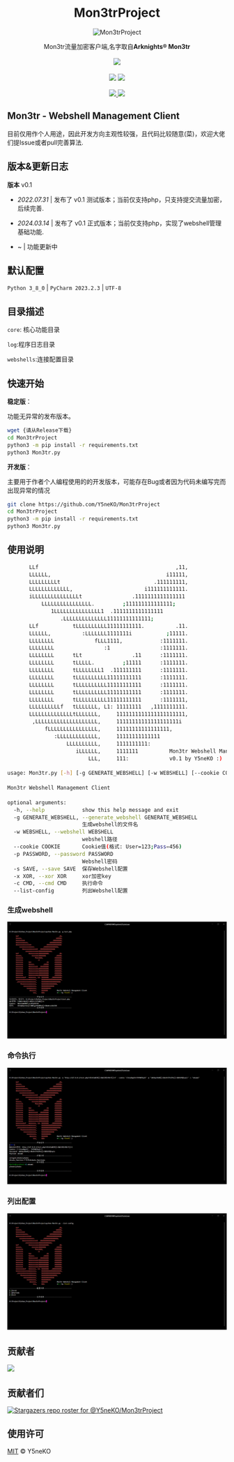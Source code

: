 <h1 align="center">Mon3trProject</h1>
<center><img src="https://socialify.git.ci/Y5neKO/Mon3trProject/image?description=1&forks=1&issues=1&language=1&logo=https%3A%2F%2Fprts.wiki%2Fimages%2F6%2F68%2F%25E5%25A4%25B4%25E5%2583%258F_%25E5%258F%25AC%25E5%2594%25A4%25E7%2589%25A9_Mon3tr.png&name=1&owner=1&pulls=1&stargazers=1&theme=Light" alt="Mon3trProject" /></center>
<p align="center">
  Mon3tr流量加密客户端,名字取自<b>Arknights® Mon3tr</b>
  <br><br>
  <img src="https://prts.wiki/images/6/68/%E5%A4%B4%E5%83%8F_%E5%8F%AC%E5%94%A4%E7%89%A9_Mon3tr.png"/>
  <br><br>
  <a href='https://blog.ysneko.com'><img src="https://img.shields.io/static/v1?label=Powered%20by&message=Y5neKO&color=green"></a>
  <a href='https://www.python.org'><img src="https://img.shields.io/static/v1?label=Python&message=3.0&color=yellow"></a>
  <br><br>
  <a href="#">
    <img src="https://img.shields.io/badge/Supported%20by-Alipay🈲%20%E2%86%92-gray.svg?colorA=655BE1&colorB=4F44D6&style=for-the-badge"/>
  </a>
  <a href="#">
    <img src="https://img.shields.io/badge/Supported%20by-WechatPay🈲%20%E2%86%92-gray.svg?colorA=61c265&colorB=4CAF50&style=for-the-badge"/>
  </a>
</p>


## Mon3tr - Webshell Management Client

目前仅用作个人用途，因此开发方向主观性较强，且代码比较随意(菜)，欢迎大佬们提Issue或者pull完善算法.


## 版本&更新日志
**版本** v0.1

- *2022.07.31* | 发布了 v0.1 测试版本；当前仅支持php，只支持提交流量加密，后续完善.

- *2024.03.14* | 发布了 v0.1 正式版本；当前仅支持php，实现了webshell管理基础功能.

- ~ | 功能更新中

## 默认配置

`Python 3_8_0`  |  `PyCharm 2023.2.3`  |  `UTF-8`

## 目录描述

`core`: 核心功能目录

`log`:程序日志目录

`webshells`:连接配置目录

## 快速开始

**稳定版**：

功能无异常的发布版本。

```sh
wget {请从Release下载}
cd Mon3trProject
python3 -m pip install -r requirements.txt
python3 Mon3tr.py
```

**开发版**：

主要用于作者个人编程使用的的开发版本，可能存在Bug或者因为代码未编写完而出现异常的情况

```sh
git clone https://github.com/Y5neKO/Mon3trProject
cd Mon3trProject
python3 -m pip install -r requirements.txt
python3 Mon3tr.py
```

## 使用说明

```sh
       LLf                                            ,11,      
       LLLLLL,                                     i11111,      
       LLLLLLLLLt                              .111111111,      
       LLLLLLLLLLLLL,                       i111111111111.      
       iLLLLLLLLLLLLLLLt                .1111111111111111       
           LLLLLLLLLLLLLLLL.         ;111111111111111;          
              1LLLLLLLLLLLLLLL1  .1111111111111111              
                 .LLLLLLLLLLLLLL11111111111111;                 
       LLf           tLLLLLLLLLL11111111111.          .11.      
       LLLLLL,          :LLLLLLL1111111i           ;11111.      
       LLLLLLLL             fLLL1111,            :1111111.      
       LLLLLLLL                :1                :1111111.      
       LLLLLLLL      tLt                .11      :1111111.      
       LLLLLLLL      tLLLLL.         ;11111      :1111111.      
       LLLLLLLL      tLLLLLLLL1  .111111111      :1111111.      
       LLLLLLLL      tLLLLLLLLLL11111111111      :1111111.      
       LLLLLLLL      tLLLLLLLLLL11111111111      :1111111.      
       LLLLLLLL      tLLLLLLLLLL11111111111      :1111111.      
       LLLLLLLL      tLLLLLLLLLL11111111111      :1111111,      
       LLLLLLLLLLf   tLLLLLLL, L1: 11111111   ,1111111111.      
       LLLLLLLLLLLLLLtLLLLLLL,     1111111111111111111111,      
        ,LLLLLLLLLLLLLLLLLLLL,     11111111111111111111i        
            fLLLLLLLLLLLLLLLL,     11111111111111111,           
               :LLLLLLLLLLLLL,     11111111111111               
                   LLLLLLLLLL,     1111111111:                  
                      iLLLLLL,     1111111          Mon3tr Webshell Management Client 
                          LLL,     111:             v0.1 by Y5neKO :)

usage: Mon3tr.py [-h] [-g GENERATE_WEBSHELL] [-w WEBSHELL] [--cookie COOKIE] [-p PASSWORD] [-s SAVE] [-x XOR] [-c CMD] [--list-config]

Mon3tr Webshell Management Client

optional arguments:
  -h, --help            show this help message and exit
  -g GENERATE_WEBSHELL, --generate_webshell GENERATE_WEBSHELL
                        生成webshell的文件名
  -w WEBSHELL, --webshell WEBSHELL
                        webshell路径
  --cookie COOKIE       Cookie值(格式: User=123;Pass=456)
  -p PASSWORD, --password PASSWORD
                        Webshell密码
  -s SAVE, --save SAVE  保存Webshell配置
  -x XOR, --xor XOR     xor加密key
  -c CMD, --cmd CMD     执行命令
  --list-config         列出Webshell配置
```

### 生成webshell

![image-20240314165926103](image/image-20240314165926103.png)

### 命令执行

![image-20240314170113233](image/image-20240314170113233.png)

### 列出配置

![image-20240314170202958](image/image-20240314170202958.png)


## 贡献者

<a href="https://github.com/Y5neKO/Mon3trProject/graphs/contributors">
  <img src="https://contrib.rocks/image?repo=Y5neKO/Mon3trProject" />
</a>



## 贡献者们

[![Stargazers repo roster for @Y5neKO/Mon3trProject](http://reporoster.com/stars/Y5neKO/Mon3trProject)](https://github.com/Y5neKO/Mon3trProject/stargazers)


## 使用许可
[MIT](LICENSE) © Y5neKO

